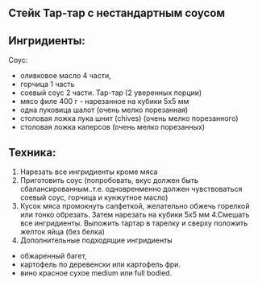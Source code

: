 Стейк Тар-тар с нестандартным соусом
-------------------------------------
Ингридиенты:
-----------
Соус:
-  оливковое масло 4 части, 
- горчица 1 часть
- соевый соус 2 части. 
Тар-тар (2 уверенных порции)
- мясо филе 400 г - нарезанное на кубики 5x5 мм
- одна луковица шалот (очень мелко порезанная) 
- столовая ложка лука шнит (chives) (очень мелко порезанного)
- столовая ложка каперсов (очень мелко порезанных)

Техника:
--------
1. Нарезать все ингридиенты кроме мяса
2. Приготовить соус (попробовать, вкус должен быть сбалансированным..т.е. одновренменно должен чувствоваться соевый соус, горчица и кунжутное масло)
3. Кусок мяса промокнуть салфеткой, желательно обжечь горелкой или тонко обрезать. Затем нарезать на кубики 5x5 мм
4.Смешать все ингридиенты. Выложить тартар в тарелку и сверху положить желток яйца (без белка)
5. Дополнительные подходящие ингридиенты 
- обжаренный багет, 
- картофель по деревенски или картофель фри.
- вино красное сухое medium или full bodied.
